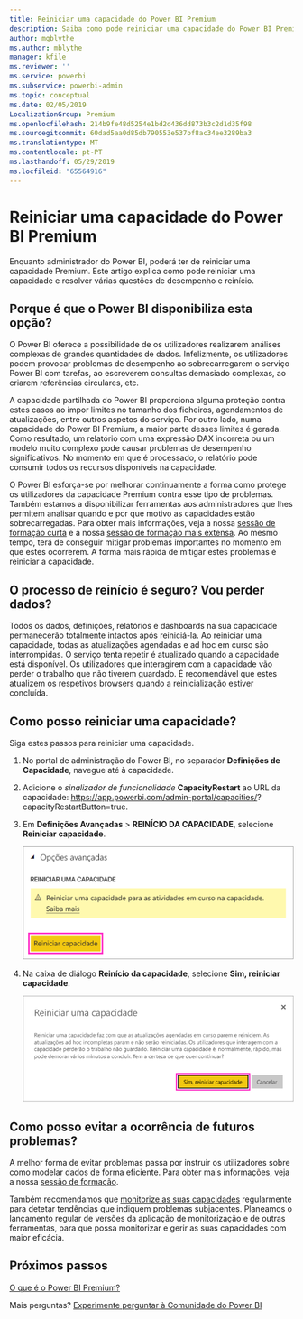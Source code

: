 ```yaml
---
title: Reiniciar uma capacidade do Power BI Premium
description: Saiba como pode reiniciar uma capacidade do Power BI Premium para resolver problemas de desempenho.
author: mgblythe
ms.author: mblythe
manager: kfile
ms.reviewer: ''
ms.service: powerbi
ms.subservice: powerbi-admin
ms.topic: conceptual
ms.date: 02/05/2019
LocalizationGroup: Premium
ms.openlocfilehash: 214b9fe48d5254e1bd2d436dd873b3c2d1d35f98
ms.sourcegitcommit: 60dad5aa0d85db790553e537bf8ac34ee3289ba3
ms.translationtype: MT
ms.contentlocale: pt-PT
ms.lasthandoff: 05/29/2019
ms.locfileid: "65564916"
---
```

# <a name="restart-a-power-bi-premium-capacity"></a>Reiniciar uma capacidade do Power BI Premium

Enquanto administrador do Power BI, poderá ter de reiniciar uma capacidade Premium. Este artigo explica como pode reiniciar uma capacidade e resolver várias questões de desempenho e reinício.

## <a name="why-does-power-bi-provide-this-option"></a>Porque é que o Power BI disponibiliza esta opção?

O Power BI oferece a possibilidade de os utilizadores realizarem análises complexas de grandes quantidades de dados. Infelizmente, os utilizadores podem provocar problemas de desempenho ao sobrecarregarem o serviço Power BI com tarefas, ao escreverem consultas demasiado complexas, ao criarem referências circulares, etc.

A capacidade partilhada do Power BI proporciona alguma proteção contra estes casos ao impor limites no tamanho dos ficheiros, agendamentos de atualizações, entre outros aspetos do serviço. Por outro lado, numa capacidade do Power BI Premium, a maior parte desses limites é gerada. Como resultado, um relatório com uma expressão DAX incorreta ou um modelo muito complexo pode causar problemas de desempenho significativos. No momento em que é processado, o relatório pode consumir todos os recursos disponíveis na capacidade. 

O Power BI esforça-se por melhorar continuamente a forma como protege os utilizadores da capacidade Premium contra esse tipo de problemas. Também estamos a disponibilizar ferramentas aos administradores que lhes permitem analisar quando e por que motivo as capacidades estão sobrecarregadas. Para obter mais informações, veja a nossa [sessão de formação curta](https://www.youtube.com/watch?v=UgsjMbhi_Bk&feature=youtu.be) e a nossa [sessão de formação mais extensa](https://www.microsoft.com/businessapplicationssummit/video/BAS2018-2174). Ao mesmo tempo, terá de conseguir mitigar problemas importantes no momento em que estes ocorrerem. A forma mais rápida de mitigar estes problemas é reiniciar a capacidade.

## <a name="is-the-restart-process-safe-will-i-lose-any-data"></a>O processo de reinício é seguro? Vou perder dados?

Todos os dados, definições, relatórios e dashboards na sua capacidade permanecerão totalmente intactos após reiniciá-la. Ao reiniciar uma capacidade, todas as atualizações agendadas e ad hoc em curso são interrompidas. O serviço tenta repetir é atualizado quando a capacidade está disponível. Os utilizadores que interagirem com a capacidade vão perder o trabalho que não tiverem guardado. É recomendável que estes atualizem os respetivos browsers quando a reinicialização estiver concluída.

## <a name="how-do-i-restart-a-capacity"></a>Como posso reiniciar uma capacidade?

Siga estes passos para reiniciar uma capacidade.

1. No portal de administração do Power BI, no separador **Definições de Capacidade**, navegue até à capacidade. 

1. Adicione o *sinalizador de funcionalidade* **CapacityRestart** ao URL da capacidade: https://app.powerbi.com/admin-portal/capacities/<YourCapacityId>?capacityRestartButton=true.

1. Em **Definições Avançadas** > **REINÍCIO DA CAPACIDADE**, selecione **Reiniciar capacidade**.

    ![Reiniciar capacidade](media/service-admin-premium-restart/restart-capacity.png)

1. Na caixa de diálogo **Reinício da capacidade**, selecione **Sim, reiniciar capacidade**.

    ![Confirmar o reinício](media/service-admin-premium-restart/confirm-restart.png)

## <a name="how-can-i-prevent-issues-from-happening-in-the-future"></a>Como posso evitar a ocorrência de futuros problemas?

A melhor forma de evitar problemas passa por instruir os utilizadores sobre como modelar dados de forma eficiente. Para obter mais informações, veja a nossa [sessão de formação](https://www.microsoft.com/businessapplicationssummit/video/BAS2018-2170).

Também recomendamos que [monitorize as suas capacidades](service-admin-premium-monitor-capacity.md) regularmente para detetar tendências que indiquem problemas subjacentes. Planeamos o lançamento regular de versões da aplicação de monitorização e de outras ferramentas, para que possa monitorizar e gerir as suas capacidades com maior eficácia.

## <a name="next-steps"></a>Próximos passos

[O que é o Power BI Premium?](service-premium-what-is.md)

Mais perguntas? [Experimente perguntar à Comunidade do Power BI](http://community.powerbi.com/)
